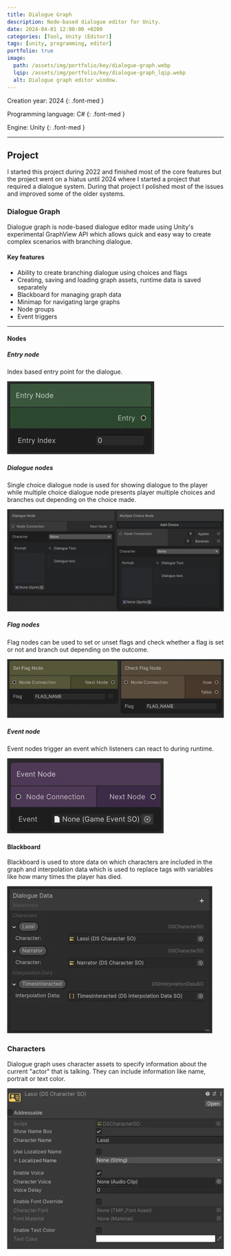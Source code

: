 ```yaml
---
title: Dialogue Graph
description: Node-based dialogue editor for Unity.
date: 2024-04-01 12:00:00 +0200
categories: [Tool, Unity (Editor)]
tags: [unity, programming, editor]
portfolio: true
image:
  path: /assets/img/portfolio/key/dialogue-graph.webp
  lqip: /assets/img/portfolio/key/dialogue-graph_lqip.webp
  alt: Dialogue graph editor window.
---
```


Creation year: <span class="highlighted">2024</span>
{: .font-med }

Programming language: <span class="highlighted">C#</span>
{: .font-med }

Engine: <span class="highlighted">Unity</span>
{: .font-med }

---

## Project

I started this project during 2022 and finished most of the core features but the project went on a hiatus until 2024 where I started a project that required a dialogue system. During that project I polished most of the issues and improved some of the older systems.

### Dialogue Graph

Dialogue graph is node-based dialogue editor made using Unity's experimental GraphView API which allows quick and easy way to create complex scenarios with branching dialogue.

#### Key features

- Ability to create branching dialogue using choices and flags
- Creating, saving and loading graph assets, runtime data is saved separately
- Blackboard for managing graph data
- Minimap for navigating large graphs
- Node groups
- Event triggers

---

#### Nodes

##### Entry node

Index based entry point for the dialogue.

![Entry node](/assets/img/portfolio/dialogue-graph/node-entry.webp)

##### Dialogue nodes

Single choice dialogue node is used for showing dialogue to the player while multiple choice dialogue node presents player multiple choices and branches out depending on the choice made.

![Dialogue node](/assets/img/portfolio/dialogue-graph/node-dialogue.webp)

##### Flag nodes

Flag nodes can be used to set or unset flags and check whether a flag is set or not and branch out depending on the outcome.

![Flag nodes](/assets/img/portfolio/dialogue-graph/node-flag.webp)

##### Event node

Event nodes trigger an event which listeners can react to during runtime.

![Event node](/assets/img/portfolio/dialogue-graph/node-event.webp)

#### Blackboard

Blackboard is used to store data on which characters are included in the graph and interpolation data which is used to replace tags with variables like how many times the player has died.

![Blackboard](/assets/img/portfolio/dialogue-graph/blackboard.webp)

### Characters

Dialogue graph uses character assets to specify information about the current "actor" that is talking. They can include information like name, portrait or text color.

![Character inspector](/assets/img/portfolio/dialogue-graph/character-inspector.webp)
